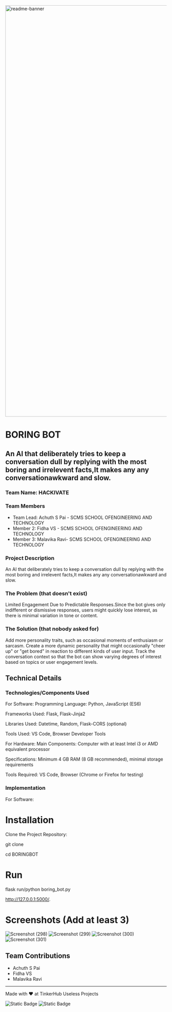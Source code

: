 <img width="1280" alt="readme-banner" src="https://github.com/user-attachments/assets/35332e92-44cb-425b-9dff-27bcf1023c6c">

# BORING BOT 


## An AI that deliberately tries to keep a conversation dull by replying with the most boring and irrelevent facts,It makes any any conversationawkward and slow.
### Team Name: HACKIVATE


### Team Members
- Team Lead: Achuth S Pai - SCMS SCHOOL OFENGINEERING AND TECHNOLOGY
- Member 2: Fidha VS - SCMS SCHOOL OFENGINEERING AND TECHNOLOGY
- Member 3: Malavika Ravi- SCMS SCHOOL OFENGINEERING AND TECHNOLOGY

### Project Description
An AI that deliberately tries to keep a conversation dull by replying with the most boring and irrelevent facts,It makes any any conversationawkward and slow.
### The Problem (that doesn't exist)
Limited Engagement Due to Predictable Responses.Since the bot gives only indifferent or dismissive responses, users might quickly lose interest, as there is minimal variation in tone or content.


### The Solution (that nobody asked for)
Add more personality traits, such as occasional moments of enthusiasm or sarcasm.
Create a more dynamic personality that might occasionally "cheer up" or "get bored" in reaction to different kinds of user input.
Track the conversation context so that the bot can show varying degrees of interest based on topics or user engagement levels.

## Technical Details
### Technologies/Components Used
For Software:
Programming Language: Python, JavaScript (ES6)

Frameworks Used: Flask, Flask-Jinja2

Libraries Used: Datetime, Random, Flask-CORS (optional)

Tools Used: VS Code, Browser Developer Tools

For Hardware:
Main Components: Computer with at least Intel i3 or AMD equivalent processor

Specifications: Minimum 4 GB RAM (8 GB recommended), minimal storage requirements

Tools Required: VS Code, Browser (Chrome or Firefox for testing)

### Implementation
For Software:
# Installation
Clone the Project Repository:

git clone 

cd BORINGBOT

# Run
flask run/python boring_bot.py

http://127.0.0.1:5000/.



# Screenshots (Add at least 3)
![Screenshot (298)](https://github.com/user-attachments/assets/e279aaf8-79d3-42a0-932d-142ac6aa7b9c)
![Screenshot (299)](https://github.com/user-attachments/assets/5ced8bec-8ec7-4ecc-8350-99ff6e9442d0)
![Screenshot (300)](https://github.com/user-attachments/assets/ac687a5b-0e43-4ed3-9d48-b187f5c9a9e2)
![Screenshot (301)](https://github.com/user-attachments/assets/c993e913-afe7-4cbd-8c58-e06b57e551fc)


## Team Contributions
- Achuth S Pai
- Fidha VS
- Malavika Ravi
---
Made with ❤️ at TinkerHub Useless Projects 

![Static Badge](https://img.shields.io/badge/TinkerHub-24?color=%23000000&link=https%3A%2F%2Fwww.tinkerhub.org%2F)
![Static Badge](https://img.shields.io/badge/UselessProject--24-24?link=https%3A%2F%2Fwww.tinkerhub.org%2Fevents%2FQ2Q1TQKX6Q%2FUseless%2520Projects)



